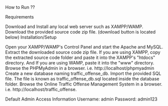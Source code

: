 How to Run ??

Requirements

Download and Install any local web server such as XAMPP/WAMP.
Download the provided source code zip file. (download button is located below)
Installation/Setup

Open your XAMPP/WAMP's Control Panel and start the Apache and MySQL.
Extract the downloaded source code zip file.
If you are using XAMPP, copy the extracted source code folder and paste it into the XAMPP's "htdocs" directory. And If you are using WAMP, paste it into the "www" directory.
Browse the PHPMyAdmin in a browser. i.e. http://localhost/phpmyadmin
Create a new database naming traffic_offense_db.
Import the provided SQL file. The file is known as traffic_offense_db.sql located inside the database folder.
Browse the Online Traffic Offense Management System in a browser. i.e. http://localhost/traffic_offense.

Default Admin Access Information
Username: admin
Password: admin123
